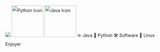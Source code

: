 
  <div style="display: inline-block; text-align: left; line-height: 2;">
    <br>
    <img src="https://github-readme-stats.vercel.app/api/top-langs/?username=frantisek-vojta&langs_count=4&layout=compact&theme=dark&exclude_repo=starbucks-vojta,animacce-JS" />
    <img src="https://techstack-generator.vercel.app/python-icon.svg" alt="Python Icon" width="100">
    <img src="https://techstack-generator.vercel.app/java-icon.svg" alt="Java Icon" width="100">
      <tr>
        <td>☕</td>
        <td>Java</td>
      </tr>
      <tr>
        <td>🐍</td>
        <td>Python</td>
      </tr>
      <tr>
        <td>🛠️</td>
        <td>Software</td>
      </tr>
      <tr>
        <td>🐧</td>
        <td>Linux Enjoyer</td>
      </tr>
    </table>
  </div>
</div>
